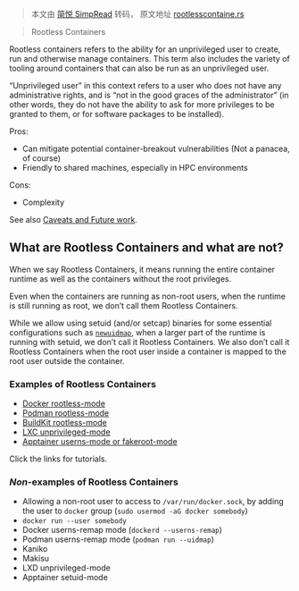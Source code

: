 > 本文由 [简悦 SimpRead](http://ksria.com/simpread/) 转码， 原文地址 [rootlesscontaine.rs](https://rootlesscontaine.rs/)

> Rootless Containers

Rootless containers refers to the ability for an unprivileged user to create, run and otherwise manage containers. This term also includes the variety of tooling around containers that can also be run as an unprivileged user.

“Unprivileged user” in this context refers to a user who does not have any administrative rights, and is “not in the good graces of the administrator” (in other words, they do not have the ability to ask for more privileges to be granted to them, or for software packages to be installed).

Pros:

*   Can mitigate potential container-breakout vulnerabilities (Not a panacea, of course)
*   Friendly to shared machines, especially in HPC environments

Cons:

*   Complexity

See also [Caveats and Future work](https://rootlesscontaine.rs/caveats).

What are Rootless Containers and what are not?[](#what-are-rootless-containers-and-what-are-not)
------------------------------------------------------------------------------------------------

When we say Rootless Containers, it means running the entire container runtime as well as the containers without the root privileges.

Even when the containers are running as non-root users, when the runtime is still running as root, we don’t call them Rootless Containers.

While we allow using setuid (and/or setcap) binaries for some essential configurations such as [`newuidmap`](https://rootlesscontaine.rs/how-it-works/userns), when a larger part of the runtime is running with setuid, we don’t call it Rootless Containers. We also don’t call it Rootless Containers when the root user inside a container is mapped to the root user outside the container.

### Examples of Rootless Containers[](#examples-of-rootless-containers)

*   [Docker rootless-mode](https://rootlesscontaine.rs/getting-started/docker)
*   [Podman rootless-mode](https://rootlesscontaine.rs/getting-started/podman)
*   [BuildKit rootless-mode](https://rootlesscontaine.rs/getting-started/buildkit)
*   [LXC unprivileged-mode](https://rootlesscontaine.rs/getting-started/lxc)
*   [Apptainer userns-mode or fakeroot-mode](https://rootlesscontaine.rs/getting-started/apptainer)

Click the links for tutorials.

### _Non_-examples of Rootless Containers[](#non-examples-of-rootless-containers)

*   Allowing a non-root user to access to `/var/run/docker.sock`, by adding the user to `docker` group (`sudo usermod -aG docker somebody`)
*   `docker run --user somebody`
*   Docker userns-remap mode (`dockerd --userns-remap`)
*   Podman userns-remap mode (`podman run --uidmap`)
*   Kaniko
*   Makisu
*   LXD unprivileged-mode
*   Apptainer setuid-mode